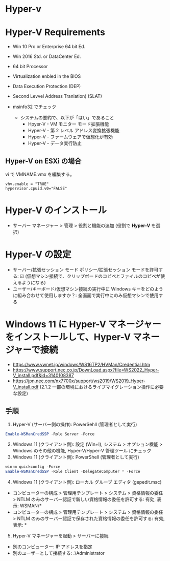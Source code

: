 # Hyper-v
# Hyper-V Requirements
- Win 10 Pro or Enterprise 64 bit Ed.
- Win 2016 Std. or DataCenter Ed.
- 64 bit Processor
- Virtualization enbled in the BIOS
- Data Execution Protection (DEP)
- Second Levvel Address Tranlation) (SLAT)

- msinfo32 でチェック
  - システムの要約で、以下が「はい」であること
    - Hpyer-V - VM モニター モード拡張機能
    - Hyper-V - 第 2 レベル アドレス変換拡張機能
    - Hyper-V - ファームウェアで仮想化が有効
    - Hyper-V - データ実行防止
## Hyper-V on ESXi の場合
vi で VMNAME.vmx を編集する。
```
vhv.enable = "TRUE"
hypervisor.cpuid.v0="FALSE"
```
# Hyper-V のインストール
- サーバー マネージャー > 管理 > 役割と機能の追加 (役割で **Hyper-V** を選択)
# Hyper-V の設定
- サーバー/拡張セッション モード ポリシー/拡張セッション モードを許可する: ☑
(仮想マシン接続で、クリップボードのコピぺとファイルのコピペが使えるようになる)
- ユーザー/キーボード/仮想マシン接続の実行中に Windows キーをどのように組み合わせて使用しますか？: 全画面で実行中にのみ仮想マシンで使用する
# Windows 11 に Hyper-V マネージャーをインストールして、Hyper-V マネージャーで接続
- https://www.vwnet.jp/windows/WS16TP2/HVMan/Credential.htm
- https://www.support.nec.co.jp/DownLoad.aspx?file=WS2022_Hyper-V_install.pdf&id=3140108387
- https://jpn.nec.com/nx7700x/support/ws2019/WS2019_Hyper-V_install.pdf
(2.1.2  一部の環境におけるライブマイグレーション操作に必要な設定)
## 手順
1. Hyper-V (サーバー側の操作): PowerSehll (管理者として実行)
```powershell
Enable-WSManCredSSP -Role Server -Force
```
2. Windows 11 (クライアント側): 設定 (Win+I), システム > オプション機能 > Windows のその他の機能, Hyper-V/Hyper-V 管理ツール にチェック
3. Windows 11 (クライアント側): PowerShell (管理者として実行)
```powershell
winrm quickconfig -Force
Enable-WSManCredSSP -Role Client -DelegateComputer * -Force
```
4. Windows 11 (クライアント側): ローカル グループ エディタ (gepedit.msc)
  - コンピューターの構成 > 管理用テンプレート > システム > 資格情報の委任 > NTLM のみのサーバー認証で新しい資格情報の委任を許可する: 有効, 表示: WSMAN/*
  - コンピューターの構成 > 管理用テンプレート > システム > 資格情報の委任 > NTLM のみのサーバー認証で保存された資格情報の委任を許可する: 有効, 表示: *
5. Hyper-V マネージャーを起動 > サーバーに接続
  - 別のコンピューター: IP アドレスを指定
  - 別のユーザーとして接続する: .\Administrator
